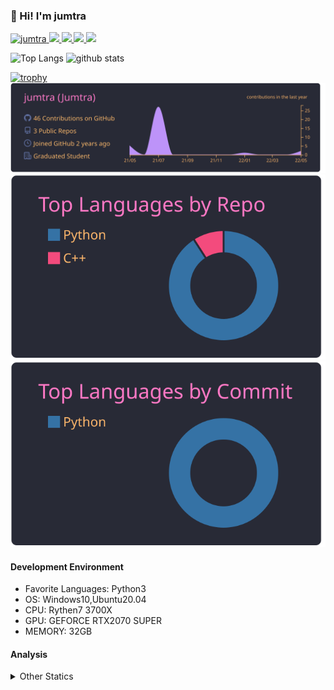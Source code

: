 ### 👋 Hi! I'm jumtra
<p align="left"> 
  <a href="https://github.com/jumtra/jumtra/">
    <img src="https://komarev.com/ghpvc/?username=jumtra" alt="jumtra" />
  </a>
  <a href="http://twitter.com/Jumtra1">
    <img height="20" src="https://img.shields.io/twitter/follow/Jumtra1?label=Twitter&logo=twitter&style=flat" />
  </a>
  <a href="https://github.com/jumtra">
    <img height="20" src="https://img.shields.io/github/followers/jumtra?label=follow&logo=github&style=flat" />
  </a>
  <a href="http://qiita.com/Jumtra">
    <img height="20" src="https://qiita-badge.apiapi.app/s/Jumtra/posts.svg" />
  </a>
  <a href="http://qiita.com/Jumtra">
    <img height="20" src="https://qiita-badge.apiapi.app/s/Jumtra/contributions.svg" />
  </a>
</p>

<p align="left"> 
  <img alt="Top Langs" height="150px" src="https://github-readme-stats.vercel.app/api/top-langs/?username=jumtra&layout=compact&count_private=true&show_icons=true&show_icons=true&theme=onedark" />
  <img alt="github stats" height="150px" src="https://github-readme-stats.vercel.app/api?username=jumtra&count_private=true&show_icons=true&show_icons=true&theme=onedark" />
</p>

[![trophy](https://github-profile-trophy.vercel.app/?username=jumtra&theme=gruvbox)](https://github.com/ryo-ma/github-profile-trophy)
[![](https://raw.githubusercontent.com/jumtra/jumtra/master/profile-summary-card-output/dracula/0-profile-details.svg)](https://github.com/vn7n24fzkq/github-profile-summary-cards)
[![](https://raw.githubusercontent.com/jumtra/jumtra/master/profile-summary-card-output/dracula/1-repos-per-language.svg)](https://github.com/vn7n24fzkq/github-profile-summary-cards)
[![](https://raw.githubusercontent.com/jumtra/jumtra/master/profile-summary-card-output/dracula/2-most-commit-language.svg)](https://github.com/vn7n24fzkq/github-profile-summary-cards)


#### Development Environment

- Favorite Languages: Python3
- OS: Windows10,Ubuntu20.04
- CPU: Rythen7 3700X
- GPU: GEFORCE RTX2070 SUPER
- MEMORY: 32GB

#### Analysis
<details>
  <summary>Other Statics</summary>
<!--START_SECTION:waka-->
![Code Time](http://img.shields.io/badge/Code%20Time-0%20secs-blue)

![Profile Views](http://img.shields.io/badge/Profile%20Views-0-blue)

**🐱 My GitHub Data** 

> 🏆 2 Contributions in the Year 2022
 > 
> 📦 361.0 kB Used in GitHub's Storage 
 > 
> 💼 Opted to Hire
 > 
> 📜 5 Public Repositories 
 > 
> 🔑 10 Private Repositories  
 > 
**I'm an Early 🐤** 

```text
🌞 Morning    7 commits      ███████░░░░░░░░░░░░░░░░░░   29.17% 
🌆 Daytime    16 commits     ████████████████░░░░░░░░░   66.67% 
🌃 Evening    1 commits      █░░░░░░░░░░░░░░░░░░░░░░░░   4.17% 
🌙 Night      0 commits      ░░░░░░░░░░░░░░░░░░░░░░░░░   0.0%

```
📅 **I'm Most Productive on Saturday** 

```text
Monday       4 commits      ████░░░░░░░░░░░░░░░░░░░░░   16.67% 
Tuesday      1 commits      █░░░░░░░░░░░░░░░░░░░░░░░░   4.17% 
Wednesday    0 commits      ░░░░░░░░░░░░░░░░░░░░░░░░░   0.0% 
Thursday     1 commits      █░░░░░░░░░░░░░░░░░░░░░░░░   4.17% 
Friday       3 commits      ███░░░░░░░░░░░░░░░░░░░░░░   12.5% 
Saturday     15 commits     ███████████████░░░░░░░░░░   62.5% 
Sunday       0 commits      ░░░░░░░░░░░░░░░░░░░░░░░░░   0.0%

```


📊 **This Week I Spent My Time On** 

```text
⌚︎ Time Zone: Asia/Tokyo

💬 Programming Languages: 
Python                   3 hrs 37 mins       ████████████████████████░   95.58% 
JSON                     5 mins              ░░░░░░░░░░░░░░░░░░░░░░░░░   2.2% 
Text                     3 mins              ░░░░░░░░░░░░░░░░░░░░░░░░░   1.54% 
YAML                     0 secs              ░░░░░░░░░░░░░░░░░░░░░░░░░   0.25% 
Docker                   0 secs              ░░░░░░░░░░░░░░░░░░░░░░░░░   0.15%

🔥 Editors: 
VS Code                  3 hrs 47 mins       █████████████████████████   100.0%

🐱‍💻 Projects: 
Fuzzy-Investment-Counselo2 hrs 55 mins       ███████████████████░░░░░░   77.12% 
signate-fundamentals-chal24 mins             ██░░░░░░░░░░░░░░░░░░░░░░░   10.58% 
test                     18 mins             ██░░░░░░░░░░░░░░░░░░░░░░░   7.97% 
Unknown Project          5 mins              ░░░░░░░░░░░░░░░░░░░░░░░░░   2.2% 
RGNP-GA                  4 mins              ░░░░░░░░░░░░░░░░░░░░░░░░░   2.12%

💻 Operating System: 
Windows                  3 hrs 47 mins       █████████████████████████   100.0%

```

**I Mostly Code in Python** 

```text
Python                   10 repos            ██████████████████████░░░   90.91% 
C++                      1 repo              ██░░░░░░░░░░░░░░░░░░░░░░░   9.09%

```


**Timeline**

![Chart not found](https://raw.githubusercontent.com/jumtra/jumtra/master/charts/bar_graph.png) 


 Last Updated on 21/05/2022 19:34:46 UTC
<!--END_SECTION:waka-->
 </details>
